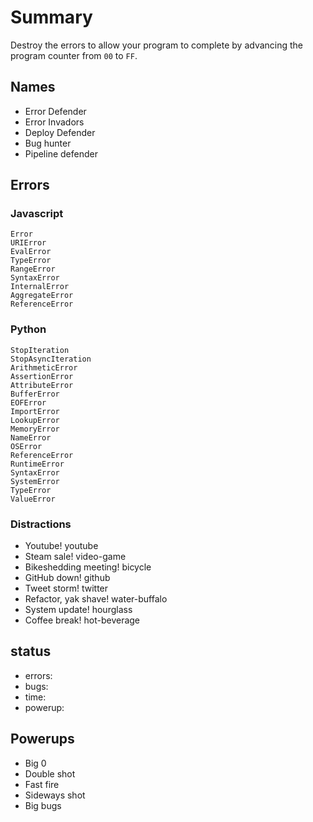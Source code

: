 
# Summary

Destroy the errors to allow your program to complete by advancing the program counter from `00` to `FF`.

## Names
- Error Defender
- Error Invadors
- Deploy Defender
- Bug hunter
- Pipeline defender

## Errors

### Javascript

```
Error
URIError
EvalError
TypeError
RangeError
SyntaxError
InternalError
AggregateError
ReferenceError
```

### Python

```
StopIteration
StopAsyncIteration
ArithmeticError
AssertionError
AttributeError
BufferError
EOFError
ImportError
LookupError
MemoryError
NameError
OSError
ReferenceError
RuntimeError
SyntaxError
SystemError
TypeError
ValueError
```

### Distractions

- Youtube! youtube
- Steam sale! video-game
- Bikeshedding meeting! bicycle
- GitHub down! github
- Tweet storm! twitter
- Refactor, yak shave! water-buffalo
- System update! hourglass
- Coffee break! hot-beverage

## status

- errors:
- bugs:
- time:
- powerup:

## Powerups

- Big 0
- Double shot
- Fast fire
- Sideways shot
- Big bugs
